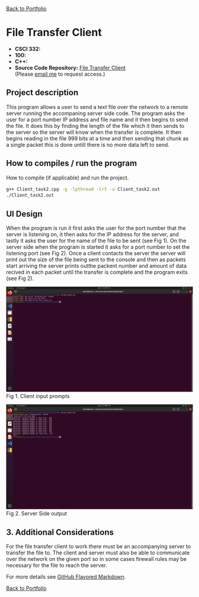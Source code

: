 [Back to Portfolio](./)

File Transfer Client
===============

-   **CSCI 332:** 
-   **100:**
-   **C++:**
-   **Source Code Repository:** [File Transfer Client](https://github.com/Nathan-Satt/FileTransfer/)  
    (Please [email me](mailto:NDSatterfield@csustudent.net?subject=GitHub%20Access) to request access.)

## Project description

This program allows a user to send a text file over the network to a remote server running the accompaning server side code. The program asks the user for a port number IP address and file name and it then begins to send the file. It does this by finding the length of the file which it then sends to the server so the server will know when the transfer is complete. It then begins reading in the file 999 bits at a time and then sending that chunk as a single packet this is done untill there is no more data left to send.

## How to compiles / run the program

How to compile (if applicable) and run the project.

```bash
g++ Client_task2.cpp -g -lpthread -lrt -o Client_task2.out
./Client_task2.out
```

## UI Design

When the program is run it first asks the user for the port number that the server is listening on, it then asks for the IP address for the server, and lastly it asks the user for the name of the file to be sent (see Fig 1). On the server side when the program is started it asks for a port number to set the listening port (see Fig 2). Once a client contacts the server the server will print out the size of the file being sent to the console and then as packets start arriving the server prints outthe packent number and amount of data recived in each packet until the transfer is complete and the program exits (see Fig 2).  

![screenshot](images/Client.png)
Fig 1. Client input prompts 

![screenshot](images/ServerSide.png)
Fig 2. Server Side output

## 3. Additional Considerations

For the file transfer client to work there must be an accompanying server to transfer the file to. The client and server must also be able to communicate over the network on the given port so in some cases firewall rules may be necessary for the file to reach the server.

For more details see [GitHub Flavored Markdown](https://guides.github.com/features/mastering-markdown/).

[Back to Portfolio](./)
